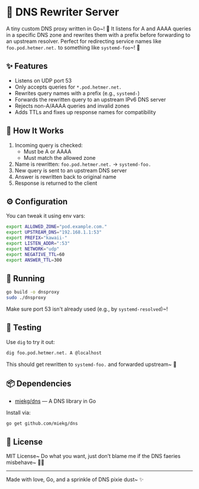 # 🌸 DNS Rewriter Server

A tiny custom DNS proxy written in Go~! 🐾 It listens for A and AAAA queries in a specific DNS zone and rewrites them with a prefix before forwarding to an upstream resolver. Perfect for redirecting service names like `foo.pod.hetmer.net.` to something like `systemd-foo`~! 💫

## ✨ Features
- Listens on UDP port 53
- Only accepts queries for `*.pod.hetmer.net.`
- Rewrites query names with a prefix (e.g., `systemd-`)
- Forwards the rewritten query to an upstream IPv6 DNS server
- Rejects non-A/AAAA queries and invalid zones
- Adds TTLs and fixes up response names for compatibility

## 🧙 How It Works
1. Incoming query is checked:
   - Must be A or AAAA
   - Must match the allowed zone
2. Name is rewritten: `foo.pod.hetmer.net.` -> `systemd-foo.`
3. New query is sent to an upstream DNS server
4. Answer is rewritten back to original name
5. Response is returned to the client

## ⚙️ Configuration
You can tweak it using env vars:

```bash
export ALLOWED_ZONE="pod.example.com."
export UPSTREAM_DNS="192.168.1.1:53"
export PREFIX="kawaii-"
export LISTEN_ADDR=":53"
export NETWORK="udp"
export NEGATIVE_TTL=60
export ANSWER_TTL=300
```

## 🚀 Running
```bash
go build -o dnsproxy
sudo ./dnsproxy
```

Make sure port 53 isn't already used (e.g., by `systemd-resolved`)~!

## 🧪 Testing
Use `dig` to try it out:

```bash
dig foo.pod.hetmer.net. A @localhost
```

This should get rewritten to `systemd-foo.` and forwarded upstream~ 🌈

## 📦 Dependencies
- [miekg/dns](https://github.com/miekg/dns) — A DNS library in Go

Install via:
```bash
go get github.com/miekg/dns
```

## 💖 License
MIT License~ Do what you want, just don’t blame me if the DNS faeries misbehave~ 🧚‍♀️

---
Made with love, Go, and a sprinkle of DNS pixie dust~ ✨

